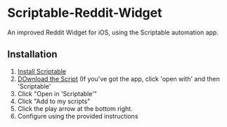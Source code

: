 # Scriptable-Reddit-Widget
An improved Reddit Widget for iOS, using the Scriptable automation app.

## Installation
1. [Install Scriptable](https://apps.apple.com/us/app/scriptable/id1405459188)
2. [DOwnload the Script](https://github.com/oezingle/Scriptable-Reddit-Widget/blob/main/script/Hot%20on%20Reddit.scriptable) (If you've got the app, click 'open with' and then 'Scriptable'
3. Click "Open in 'Scriptable'"
4. Click "Add to my scripts"
5. Click the play arrow at the bottom right. 
6. Configure using the provided instructions
